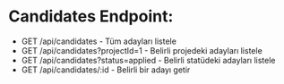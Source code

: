  # Candidates Endpoint:

- GET /api/candidates - Tüm adayları listele
- GET /api/candidates?projectId=1 - Belirli projedeki adayları listele
- GET /api/candidates?status=applied - Belirli statüdeki adayları listele
- GET /api/candidates/:id - Belirli bir adayı getir